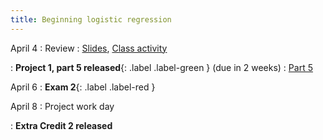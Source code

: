 ```yaml
---
title: Beginning logistic regression
---
```


April 4
: Review
  : [Slides](https://sta112-s22.github.io/slides/lecture_27.html), [Class activity](https://sta112-s22.github.io/class_activities/ca_lecture_27.html)

: **Project 1, part 5 released**{: .label .label-green } (due in 2 weeks)
  : [Part 5](https://sta112-s22.github.io/projects/project_1_part_5.html)

April 6
: **Exam 2**{: .label .label-red }

April 8
: Project work day

: **Extra Credit 2 released**